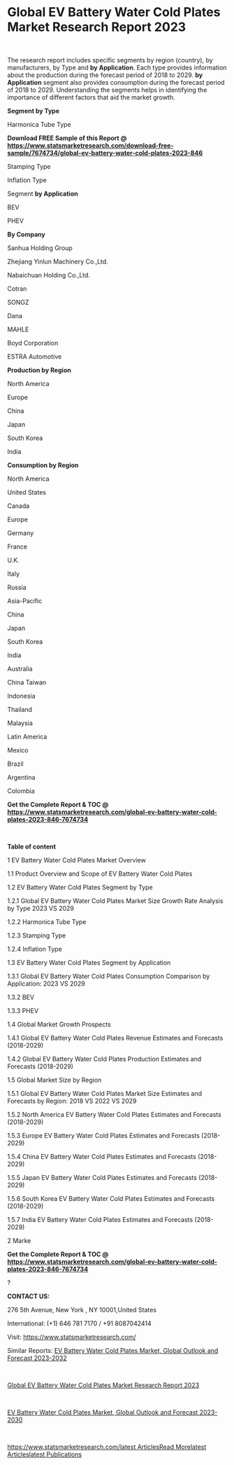 <h1>Global EV Battery Water Cold Plates Market Research Report 2023</h1><br/><p>The research report includes specific segments by region (country), by manufacturers, by Type and <strong>by Application</strong>. Each type provides information about the production during the forecast period of 2018 to 2029. <strong>by Application</strong> segment also provides consumption during the forecast period of 2018 to 2029. Understanding the segments helps in identifying the importance of different factors that aid the market growth.</p>
 
 
 
 <p><strong>Segment by Type</strong></p>
 
 
 
 <p>Harmonica Tube Type</p>
 
 
 
 <p><strong>Download FREE Sample of this Report @ <a href="https://www.statsmarketresearch.com/download-free-sample/7674734/global-ev-battery-water-cold-plates-2023-846">https://www.statsmarketresearch.com/download-free-sample/7674734/global-ev-battery-water-cold-plates-2023-846</a></strong></p>
 
 
 
 <p>Stamping Type</p>
 
 
 
 <p>Inflation Type</p>
 
 
 
 <p>Segment <strong>by Application</strong></p>
 
 
 
 <p>BEV</p>
 
 
 
 <p>PHEV</p>
 
 
 
 <p><strong>By Company</strong></p>
 
 
 
 <p>Sanhua Holding Group</p>
 
 
 
 <p>Zhejiang Yinlun Machinery Co.,Ltd.</p>
 
 
 
 <p>Nabaichuan Holding Co.,Ltd.</p>
 
 
 
 <p>Cotran</p>
 
 
 
 <p>SONGZ</p>
 
 
 
 <p>Dana</p>
 
 
 
 <p>MAHLE</p>
 
 
 
 <p>Boyd Corporation</p>
 
 
 
 <p>ESTRA Automotive</p>
 
 
 
 <p><strong>Production by Region</strong></p>
 
 
 
 <p>North America</p>
 
 
 
 <p>Europe</p>
 
 
 
 <p>China</p>
 
 
 
 <p>Japan</p>
 
 
 
 <p>South Korea</p>
 
 
 
 <p>India</p>
 
 
 
 <p><strong>Consumption by Region</strong></p>
 
 
 
 <p>North America</p>
 
 
 
 <p>United States</p>
 
 
 
 <p>Canada</p>
 
 
 
 <p>Europe</p>
 
 
 
 <p>Germany</p>
 
 
 
 <p>France</p>
 
 
 
 <p>U.K.</p>
 
 
 
 <p>Italy</p>
 
 
 
 <p>Russia</p>
 
 
 
 <p>Asia-Pacific</p>
 
 
 
 <p>China</p>
 
 
 
 <p>Japan</p>
 
 
 
 <p>South Korea</p>
 
 
 
 <p>India</p>
 
 
 
 <p>Australia</p>
 
 
 
 <p>China Taiwan</p>
 
 
 
 <p>Indonesia</p>
 
 
 
 <p>Thailand</p>
 
 
 
 <p>Malaysia</p>
 
 
 
 <p>Latin America</p>
 
 
 
 <p>Mexico</p>
 
 
 
 <p>Brazil</p>
 
 
 
 <p>Argentina</p>
 
 
 
 <p>Colombia</p>
 
 
 
 <div><b>Get the Complete Report & TOC @ <a href="https://www.statsmarketresearch.com/global-ev-battery-water-cold-plates-2023-846-7674734">https://www.statsmarketresearch.com/global-ev-battery-water-cold-plates-2023-846-7674734</a></b></div>
 
 
 
 <p><br />
 
 <b>Table of content</b></p>
 
 
 
 <p>1 EV Battery Water Cold Plates Market Overview<br />
 
 1.1 Product Overview and Scope of EV Battery Water Cold Plates<br />
 
 1.2 EV Battery Water Cold Plates Segment by Type<br />
 
 1.2.1 Global EV Battery Water Cold Plates Market Size Growth Rate Analysis by Type 2023 VS 2029<br />
 
 1.2.2 Harmonica Tube Type<br />
 
 1.2.3 Stamping Type<br />
 
 1.2.4 Inflation Type<br />
 
 1.3 EV Battery Water Cold Plates Segment by Application<br />
 
 1.3.1 Global EV Battery Water Cold Plates Consumption Comparison by Application: 2023 VS 2029<br />
 
 1.3.2 BEV<br />
 
 1.3.3 PHEV<br />
 
 1.4 Global Market Growth Prospects<br />
 
 1.4.1 Global EV Battery Water Cold Plates Revenue Estimates and Forecasts (2018-2029)<br />
 
 1.4.2 Global EV Battery Water Cold Plates Production Estimates and Forecasts (2018-2029)<br />
 
 1.5 Global Market Size by Region<br />
 
 1.5.1 Global EV Battery Water Cold Plates Market Size Estimates and Forecasts by Region: 2018 VS 2022 VS 2029<br />
 
 1.5.2 North America EV Battery Water Cold Plates Estimates and Forecasts (2018-2029)<br />
 
 1.5.3 Europe EV Battery Water Cold Plates Estimates and Forecasts (2018-2029)<br />
 
 1.5.4 China EV Battery Water Cold Plates Estimates and Forecasts (2018-2029)<br />
 
 1.5.5 Japan EV Battery Water Cold Plates Estimates and Forecasts (2018-2029)<br />
 
 1.5.6 South Korea EV Battery Water Cold Plates Estimates and Forecasts (2018-2029)<br />
 
 1.5.7 India EV Battery Water Cold Plates Estimates and Forecasts (2018-2029)<br />
 
 2 Marke</p>
 
 
 
 <div><b>Get the Complete Report & TOC @ <a href="https://www.statsmarketresearch.com/global-ev-battery-water-cold-plates-2023-846-7674734">https://www.statsmarketresearch.com/global-ev-battery-water-cold-plates-2023-846-7674734</a></b></div>
 
 
 
 <p>? </p>
 
 
 
 <p><b>CONTACT US:</b><br />
 
 276 5th Avenue, New York , NY 10001,United States<br />
 
 International: (+1) 646 781 7170 / +91 8087042414<br />
 
 Visit: <a href="https://www.statsmarketresearch.com/">https://www.statsmarketresearch.com/</a><br />
 
 Similar Reports: <a href="https://www.statsmarketresearch.com/global-ev-battery-water-cold-plates-2023-846-7674734">EV Battery Water Cold Plates Market, Global Outlook and Forecast 2023-2032</a><br />
 
 <br />
 
 <a href="https://www.statsmarketresearch.com/global-ev-battery-water-cold-plates-2023-846-7674734">Global EV Battery Water Cold Plates Market Research Report 2023</a><br />
 
 <br />
 
 <a href="https://www.statsmarketresearch.com/global-ev-battery-water-cold-plates-2023-846-7674734">EV Battery Water Cold Plates Market, Global Outlook and Forecast 2023-2030</a><br />
 
 <br />
 
 <a href="https://gyeongbokgung.com">https://www.statsmarketresearch.com/</a><a href="https://hallyeomaritime.com">latest Articles</a><a href="https://jingwansa.com">Read More</a><a href="https://nguoiviet.jp/">latest Articles</a><a href="https://www.intelmarketresearch.com/">latest Publications</a></p>